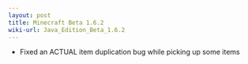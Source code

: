 ```yaml
---
layout: post
title: Minecraft Beta 1.6.2
wiki-url: Java_Edition_Beta_1.6.2
---
```


* Fixed an ACTUAL item duplication bug while picking up some items
